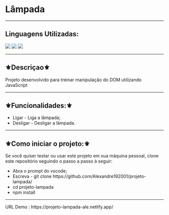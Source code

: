 <h1>Lâmpada</h1>
<hr>
<h2>Linguagens Utilizadas:</h2>

<div style="display: inline_block">
    <img src="https://img.shields.io/badge/HTML5-E34F26?style=for-the-badge&logo=html5&logoColor=white"></img> 
  <img src="https://img.shields.io/badge/CSS3-1572B6?style=for-the-badge&logo=css3&logoColor=white"></img>
  <img src="https://img.shields.io/badge/JavaScript-F7DF1E?style=for-the-badge&logo=javascript&logoColor=black"></img>
</div>

<hr>
<h2>⚜️Descriçao⚜️</h2>
<p>Projeto desenvolvido para treinar manipulação do DOM utilizando JavaScript</p>
<hr>
<h2>⚜️Funcionalidades:⚜️</h2>
<ul>
<li>Ligar - Liga a lâmpada;</li>
<li>Desligar  - Desligar a lâmpada.</li>
</ul>
<hr>
<h2>⚜️Como iniciar o projeto:⚜️</h2>
<p>Se você quiser testar ou usar este projeto em sua máquina pessoal, clone este repositório seguindo o passo a passo à seguir:</p>
<ul>
<li>Abra o prompt do vscode;</li>
<li>Escreva - git clone https://github.com/Alexandre192001/projeto-lampada/</li>
<li>cd projeto-lampada</li>
<li>npm install</li>
</ul>
<hr>
URL Demo : https://projeto-lampada-ale.netlify.app/

